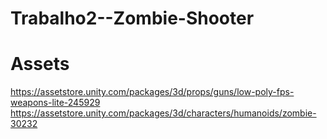 # Trabalho2--Zombie-Shooter

# Assets
https://assetstore.unity.com/packages/3d/props/guns/low-poly-fps-weapons-lite-245929
https://assetstore.unity.com/packages/3d/characters/humanoids/zombie-30232